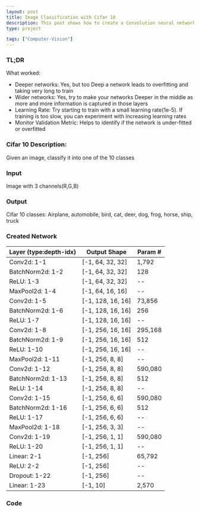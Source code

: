 ```yaml
---
layout: post
title: Image Classification with Cifar 10
description: This post shows how to create a Convolution neural network to classify images in Cifar 10. It also highlights what worked and what didn't when building this network.
type: project

tags: ["Computer-Vision"]
---
```


### TL;DR

What worked:
* Deeper networks: Yes, but too Deep a network leads to overfitting and taking very long to train
* Wider networks: Yes, try to make your networks Deeper in the middle as more and more information is captured in those layers
* Learning Rate: Try starting to train with a small learning rate(1e-5). If training is too slow, you can experiment with increasing learning rates
* Monitor Validation Metric: Helps to identify if the network is under-fitted or overfitted

### Cifar 10 Description:
Given an image, classify it into one of the 10 classes

### Input
Image with 3 channels(R,G,B)

### Output
Cifar 10 classes:
Airplane, automobile, bird, cat, deer, dog, frog, horse, ship, truck



### Created Network

|Layer (type:depth-idx)| Output Shape| Param #|
|---|---|---|
|Conv2d: 1-1| [-1, 64, 32, 32]| 1,792|
|BatchNorm2d: 1-2|     [-1, 64, 32, 32]| 128|
| ReLU: 1-3|   [-1, 64, 32, 32]| --|
| MaxPool2d: 1-4|       [-1, 64, 16, 16]| --|
| Conv2d: 1-5| [-1, 128, 16, 16]|         73,856|
| BatchNorm2d: 1-6|     [-1, 128, 16, 16]|         256|
| ReLU: 1-7|   [-1, 128, 16, 16]|         --|
| Conv2d: 1-8| [-1, 256, 16, 16]|         295,168|
| BatchNorm2d: 1-9|     [-1, 256, 16, 16]|         512|
| ReLU: 1-10|  [-1, 256, 16, 16]|         --|
| MaxPool2d: 1-11|      [-1, 256, 8, 8]|  --|
| Conv2d: 1-12|         [-1, 256, 8, 8]|  590,080|
| BatchNorm2d: 1-13|    [-1, 256, 8, 8]|  512|
| ReLU: 1-14|  [-1, 256, 8, 8]|  --|
| Conv2d: 1-15|         [-1, 256, 6, 6]|  590,080|
| BatchNorm2d: 1-16|    [-1, 256, 6, 6]|  512|
| ReLU: 1-17|  [-1, 256, 6, 6]|  --|
| MaxPool2d: 1-18|      [-1, 256, 3, 3]|  --|
| Conv2d: 1-19|         [-1, 256, 1, 1]|  590,080|
| ReLU: 1-20|  [-1, 256, 1, 1]|  --|
|Linear: 2-1|     [-1, 256]|        65,792|
|ReLU: 2-2|       [-1, 256]|        --|
| Dropout: 1-22|        [-1, 256]|        --|
| Linear: 1-23|         [-1, 10]|         2,570|




### Code


<script src="https://gist.github.com/97harsh/0818e110cbbf068cf128e56dadf07d36.js"></script>